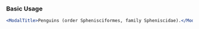 ### Basic Usage

```jsx
<ModalTitle>Penguins (order Sphenisciformes, family Spheniscidae).</ModalTitle>
```
